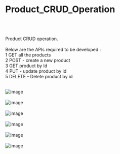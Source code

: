 # Product_CRUD_Operation
<br><br>

Product CRUD operation.
<br> <br> Below are the APIs required to be developed : 
<br>
1 GET all the products
<br>
2 POST - create a new product
<br>
3 GET product by Id
<br>
4 PUT - update product by id <br>
5 DELETE - Delete product by id
<br> <br>

![image](https://github.com/user-attachments/assets/417db3b5-28e3-4f69-9420-1625b5669625)
<br> <br>
![image](https://github.com/user-attachments/assets/59f1c84e-82b5-4197-bc4e-485a217f387e)
<br><br>
![image](https://github.com/user-attachments/assets/4a37aabf-7654-464f-a2b6-50769c1a0abc)
<br><br>
![image](https://github.com/user-attachments/assets/c3597135-737c-4296-8d12-4efa03abfc25)
<br><br>
![image](https://github.com/user-attachments/assets/de1af973-c0fb-4d31-9c71-99517e8e7bd7)
<br> <br>
![image](https://github.com/user-attachments/assets/dc9ec980-1cc0-4600-801a-b116135079ea)
